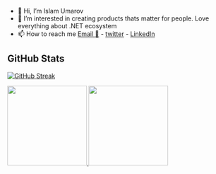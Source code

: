 - 👋 Hi, I’m Islam Umarov
- 👀 I’m interested in creating products thats matter for people. Love everything about .NET ecosystem  
- 📫 How to reach me [Email :email:](mailto:ihtyyarovich@gmail.com) -  [twitter](twitter.com/i_umarov) -  [LinkedIn](https://www.linkedin.com/in/islamumarov/)
## GitHub Stats

[![GitHub Streak](https://streak-stats.demolab.com?user=islamumarov&theme=dark&hide_border=true&date_format=j%20M%5B%20Y%5D&mode=weekly)](https://git.io/streak-stats)

<a href="https://github.com/islamumarov">
  <img height="180em" src="https://github-readme-stats.vercel.app/api?username=islamumarov&theme=dark&count_private=true"/>
  <img height="180em" src="https://github-readme-stats.vercel.app/api/top-langs/?username=islamumarov&theme=dark&layout=compact" />
</a>

